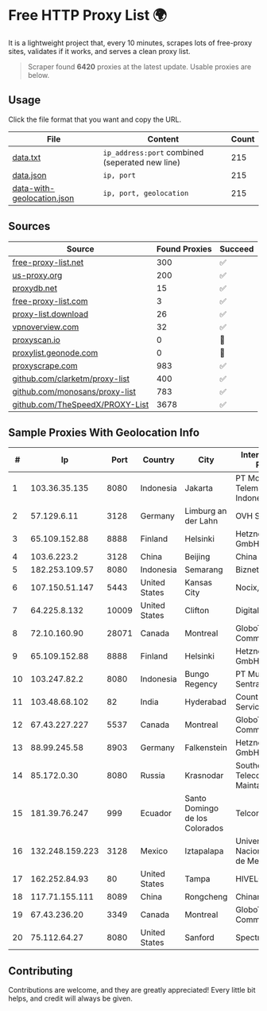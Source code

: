 
# Free HTTP Proxy List 🌍

It is a lightweight project that, every 10 minutes, scrapes lots of free-proxy sites, validates if it works, and serves a clean proxy list.


> Scraper found **6420** proxies at the latest update. Usable proxies are below.

## Usage

Click the file format that you want and copy the URL.


|File|Content|Count|
|----|-------|-----|
|[data.txt](https://raw.githubusercontent.com/themiralay/Proxy-List-World/master/data.txt)|`ip_address:port` combined (seperated new line)|215|
|[data.json](https://raw.githubusercontent.com/themiralay/Proxy-List-World/master/data.json)|`ip, port`|215|
|[data-with-geolocation.json](https://raw.githubusercontent.com/themiralay/Proxy-List-World/master/data-with-geolocation.json)|`ip, port, geolocation`|215|

## Sources

|Source|Found Proxies|Succeed|
|------|-------------|-------|
|[free-proxy-list.net](https://free-proxy-list.net)|300|✅|
|[us-proxy.org](https://www.us-proxy.org)|200|✅|
|[proxydb.net](http://proxydb.net)|15|✅|
|[free-proxy-list.com](https://free-proxy-list.com/?page=&port=&type%5B%5D=http&type%5B%5D=https&up_time=0&search=Search)|3|✅|
|[proxy-list.download](https://www.proxy-list.download/HTTP)|26|✅|
|[vpnoverview.com](https://vpnoverview.com/privacy/anonymous-browsing/free-proxy-servers)|32|✅|
|[proxyscan.io](https://www.proxyscan.io)|0|🚫|
|[proxylist.geonode.com](https://proxylist.geonode.com/api/proxy-list?limit=300&page=1&sort_by=lastChecked&sort_type=desc&protocols=http,https)|0|🚫|
|[proxyscrape.com](https://api.proxyscrape.com/v2/?request=displayproxies&protocol=http&timeout=10000&country=all&ssl=all&anonymity=all)|983|✅|
|[github.com/clarketm/proxy-list](https://raw.githubusercontent.com/clarketm/proxy-list/master/proxy-list-raw.txt)|400|✅|
|[github.com/monosans/proxy-list](https://raw.githubusercontent.com/monosans/proxy-list/main/proxies/http.txt)|783|✅|
|[github.com/TheSpeedX/PROXY-List](https://raw.githubusercontent.com/TheSpeedX/PROXY-List/master/http.txt)|3678|✅|


## Sample Proxies With Geolocation Info

|#|Ip|Port|Country|City|Internet Service Provider|
|-|--|----|-------|----|-------------------------|
|1|103.36.35.135|8080|Indonesia|Jakarta|PT Mora Telematika Indonesia|
|2|57.129.6.11|3128|Germany|Limburg an der Lahn|OVH SAS|
|3|65.109.152.88|8888|Finland|Helsinki|Hetzner Online GmbH|
|4|103.6.223.2|3128|China|Beijing|China Unicom|
|5|182.253.109.57|8080|Indonesia|Semarang|Biznet Metronet|
|6|107.150.51.147|5443|United States|Kansas City|Nocix, LLC|
|7|64.225.8.132|10009|United States|Clifton|DigitalOcean, LLC|
|8|72.10.160.90|28071|Canada|Montreal|GloboTech Communications|
|9|65.109.152.88|8888|Finland|Helsinki|Hetzner Online GmbH|
|10|103.247.82.2|8080|Indonesia|Bungo Regency|PT Multimedia Data Sentra|
|11|103.48.68.102|82|India|Hyderabad|Country Online Services PVT LTD|
|12|67.43.227.227|5537|Canada|Montreal|GloboTech Communications|
|13|88.99.245.58|8903|Germany|Falkenstein|Hetzner Online GmbH|
|14|85.172.0.30|8080|Russia|Krasnodar|Southen Telecommunication Maintainer|
|15|181.39.76.247|999|Ecuador|Santo Domingo de los Colorados|Telconet S.A|
|16|132.248.159.223|3128|Mexico|Iztapalapa|Universidad Nacional Autonoma de Mexico|
|17|162.252.84.93|80|United States|Tampa|HIVELOCITY, Inc.|
|18|117.71.155.111|8089|China|Rongcheng|Chinanet|
|19|67.43.236.20|3349|Canada|Montreal|GloboTech Communications|
|20|75.112.64.27|8080|United States|Sanford|Spectrum|



## Contributing

Contributions are welcome, and they are greatly appreciated! Every
little bit helps, and credit will always be given.

